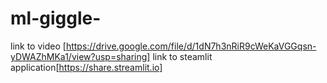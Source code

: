 # ml-giggle-

link to video [https://drive.google.com/file/d/1dN7h3nRiR9cWeKaVGGqsn-yDWAZhMKa1/view?usp=sharing]
link to steamlit application[https://share.streamlit.io]
